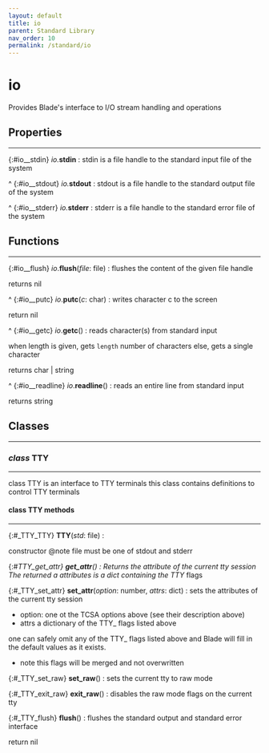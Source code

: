 ```yaml
---
layout: default
title: io
parent: Standard Library
nav_order: 10
permalink: /standard/io
---
```


# io

Provides Blade's interface to I/O stream handling and operations



<h2>Properties</h2><hr>

{:#io__stdin} _io._**stdin**
: stdin is a file handle to the standard input file of the system


^
{:#io__stdout} _io._**stdout**
: stdout is a file handle to the standard output file of the system


^
{:#io__stderr} _io._**stderr**
: stderr is a file handle to the standard error file of the system




<h2>Functions</h2><hr>

{:#io__flush} _io_.**flush**(_file_: file)
: flushes the content of the given file handle
   <div class="cite"><span class="hint">returns</span> <span>nil</span></div>



^
{:#io__putc} _io_.**putc**(_c_: char)
: writes character c to the screen
   <div class="cite"><span class="hint">return</span> <span>nil</span></div>



^
{:#io__getc} _io_.**getc**()
: reads character(s) from standard input
 
  when length is given, gets `length` number of characters
  else, gets a single character
   <div class="cite"><span class="hint">returns</span> <span>char | string</span></div>



^
{:#io__readline} _io_.**readline**()
: reads an entire line from standard input
   <div class="cite"><span class="hint">returns</span> <span>string</span></div>





<h2>Classes</h2><hr>



### _class_ TTY 
---

class TTY is an interface to TTY terminals this class contains definitions 
  to control TTY terminals


#### class TTY methods
---

{:#_TTY_TTY} **TTY**(_std_: file)
:  <div class="cite"><span class="hint">constructor</span> <span>@note file must be one of stdout and stderr</span></div>



{:#_TTY_get_attr} **get_attr**()
: Returns the attribute of the current tty session
  The returned a attributes is a dict containing the TTY_ flags


{:#_TTY_set_attr} **set_attr**(_option_: number, _attrs_: dict)
: sets the attributes of the current tty session
  - option: one ot the TCSA options above (see their description above)
  - attrs a dictionary of the TTY_ flags listed above
  
  one can safely omit any of the TTY_ flags listed above and
  Blade will fill in the default values as it exists.
  -  <div class="cite"><span class="hint">note</span> <span>this flags will be merged and not overwritten</span></div>



{:#_TTY_set_raw} **set_raw**()
: sets the current tty to raw mode


{:#_TTY_exit_raw} **exit_raw**()
: disables the raw mode flags on the current tty


{:#_TTY_flush} **flush**()
: flushes the standard output and standard error interface
   <div class="cite"><span class="hint">return</span> <span>nil</span></div>




